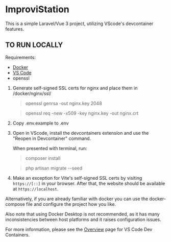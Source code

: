 # ImproviStation

This is a simple Laravel/Vue 3 project, utilizing VScode's devcontainer features.

## TO RUN LOCALLY
Requirements:
* [Docker](https://www.docker.com/)
* [VS Code](https://code.visualstudio.com/)
* openssl 

1. Generate self-signed SSL certs for nginx and place them in /docker/nginx/ssl/

    > openssl genrsa -out nginx.key 2048
    
    > openssl req -new -x509 -key nginx.key -out nginx.crt

2. Copy .env.example to .env

3. Open in VScode, install the devcontainers extension and use the "Reopen in Devcontainer" command.

    When presented with terminal, run: 
    
    > composer install 
    
    > php artisan migrate --seed
    
4. Make an exception for Vite's self-signed SSL certs by visiting `https://[::]` in your browser. After that, the website should be available at `https://localhost`.


Alternatively, if you are already familiar with docker you can use the docker-compose file and configure the project how you like.

Also note that using Docker Desktop is not recommended, as it has many inconsistencies between host platforms and it raises configuration issues.

For more information, please see the [Overview](https://code.visualstudio.com/docs/devcontainers/containers) page for VS Code Dev Containers.
